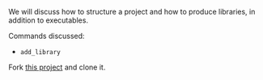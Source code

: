 We will discuss how to structure a project and how to produce libraries, in
addition to executables.

Commands discussed:
- `add_library`

Fork [this project](https://github.com/Gregwar/ASCII-Tetris) and clone it.
